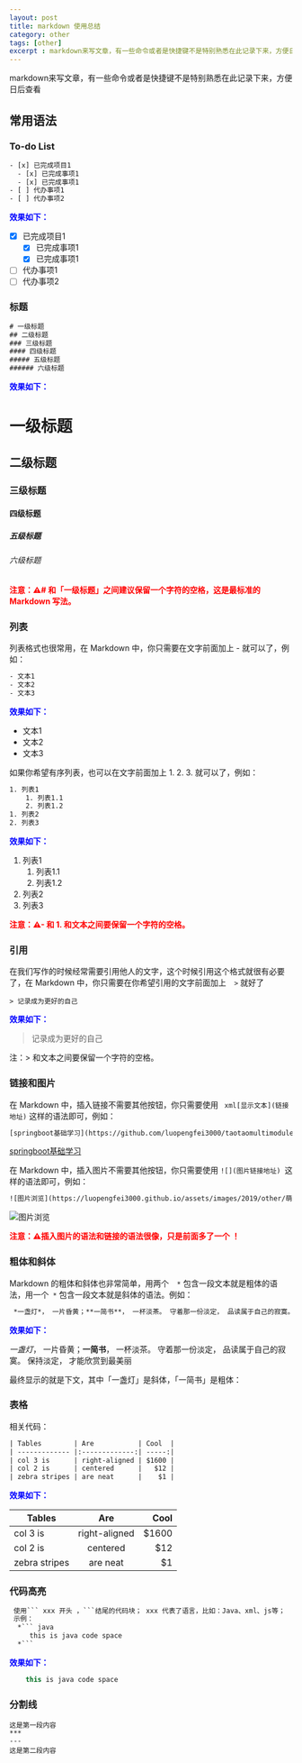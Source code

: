 ```yaml
---
layout: post
title: markdown 使用总结
category: other
tags: [other]
excerpt : markdown来写文章，有一些命令或者是快捷键不是特别熟悉在此记录下来，方便日后查看
---
```


markdown来写文章，有一些命令或者是快捷键不是特别熟悉在此记录下来，方便日后查看

## 常用语法
### To-do List

```  xml
- [x] 已完成项目1
  - [x] 已完成事项1
  - [x] 已完成事项1
- [ ] 代办事项1
- [ ] 代办事项2
``` 

<label style="color:blue">**效果如下：**</label>

- [x] 已完成项目1
  - [x] 已完成事项1
  - [x] 已完成事项1
- [ ] 代办事项1
- [ ] 代办事项2

### 标题
```  xml
# 一级标题
## 二级标题
### 三级标题
#### 四级标题
##### 五级标题
###### 六级标题
``` 

<label style="color:blue">**效果如下：**</label>

# 一级标题
## 二级标题
### 三级标题
#### 四级标题
##### 五级标题
###### 六级标题

<label style="color:red">**注意：⚠# 和「一级标题」之间建议保留一个字符的空格，这是最标准的 Markdown 写法。**</label>

### 列表

列表格式也很常用，在 Markdown 中，你只需要在文字前面加上 - 就可以了，例如：
```  xml
- 文本1
- 文本2
- 文本3
``` 

<label style="color:blue">**效果如下：**</label>

- 文本1
- 文本2
- 文本3

如果你希望有序列表，也可以在文字前面加上 1. 2. 3. 就可以了，例如：
```  xml
1. 列表1
    1. 列表1.1
    2. 列表1.2
1. 列表2
2. 列表3
``` 

<label style="color:blue">**效果如下：**</label>

1. 列表1
    1. 列表1.1
    2. 列表1.2
1. 列表2
2. 列表3

<label style="color:red">**注意：⚠- 和 1. 和文本之间要保留一个字符的空格。**</label>

### 引用

在我们写作的时候经常需要引用他人的文字，这个时候引用这个格式就很有必要了，在 Markdown 中，你只需要在你希望引用的文字前面加上```   > ``` 就好了

```
> 记录成为更好的自己
```

<label style="color:blue">**效果如下：**</label>

> 记录成为更好的自己

注：> 和文本之间要保留一个字符的空格。

### 链接和图片
在 Markdown 中，插入链接不需要其他按钮，你只需要使用 ```  xml[显示文本](链接地址) ``` 这样的语法即可，例如：
```  xml
[springboot基础学习](https://github.com/luopengfei3000/taotaomultimodule)
``` 
[springboot基础学习](https://github.com/luopengfei3000/taotaomultimodule)

在 Markdown 中，插入图片不需要其他按钮，你只需要使用 ``` ![](图片链接地址)  ```这样的语法即可，例如：
```  xml
![图片浏览](https://luopengfei3000.github.io/assets/images/2019/other/萌宠.jpg)
```

![图片浏览](https://luopengfei3000.github.io/assets/images/2019/other/萌宠.jpg)

<label style="color:red">**注意：⚠插入图片的语法和链接的语法很像，只是前面多了一个 ！**</label>

###  粗体和斜体
Markdown 的粗体和斜体也非常简单，用两个```  *```  包含一段文本就是粗体的语法，用一个```  * ``` 包含一段文本就是斜体的语法。例如：
```  xml
 *一盏灯*， 一片昏黄；**一简书**， 一杯淡茶。 守着那一份淡定， 品读属于自己的寂寞。 保持淡定， 才能欣赏到最美丽
```

<label style="color:blue">**效果如下：**</label>

*一盏灯*， 一片昏黄；**一简书**， 一杯淡茶。 守着那一份淡定， 品读属于自己的寂寞。 保持淡定， 才能欣赏到最美丽

最终显示的就是下文，其中「一盏灯」是斜体，「一简书」是粗体：

### 表格
相关代码：

```  xml
| Tables        | Are           | Cool  |
| ------------- |:-------------:| -----:|
| col 3 is      | right-aligned | $1600 |
| col 2 is      | centered      |   $12 |
| zebra stripes | are neat      |    $1 |
```

<label style="color:blue">**效果如下：**</label>

| Tables        | Are           | Cool  |
| ------------- |:-------------:| -----:|
| col 3 is      | right-aligned | $1600 |
| col 2 is      | centered      |   $12 |
| zebra stripes | are neat      |    $1 |


### 代码高亮

```  xml
 使用``` xxx 开头 ，```结尾的代码块； xxx 代表了语言，比如：Java、xml、js等；
 示例：
  *``` java
     this is java code space
  *```
```
<label style="color:blue">**效果如下：**</label>
``` java
    this is java code space
``` 

### 分割线

```
这是第一段内容
***
---
这是第二段内容
```